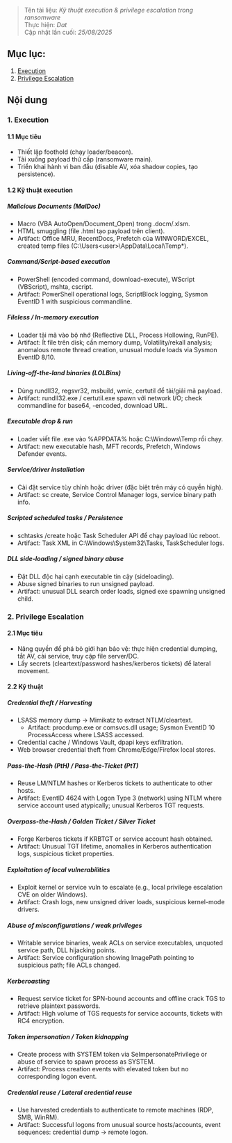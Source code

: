 > Tên tài liệu: _Kỹ thuật execution & privilege escalation trong ransomware_  
> Thực hiện: _Dat_  
> Cập nhật lần cuối: _25/08/2025_
## Mục lục:
1. [Execution](#a)
2. [Privilege Escalation](#b)

## Nội dung
<a name="a"></a>
### 1. Execution
#### 1.1 Mục tiêu
- Thiết lập foothold (chạy loader/beacon).
- Tải xuống payload thứ cấp (ransomware main).
- Triển khai hành vi ban đầu (disable AV, xóa shadow copies, tạo persistence).
#### 1.2 Kỹ thuật execution
##### Malicious Documents (MalDoc)
- Macro (VBA AutoOpen/Document_Open) trong .docm/.xlsm.
- HTML smuggling (file .html tạo payload trên client).
- Artifact: Office MRU, RecentDocs, Prefetch của WINWORD/EXCEL, created temp files (C:\Users\<user>\AppData\Local\Temp\*).
##### Command/Script-based execution
- PowerShell (encoded command, download-execute), WScript (VBScript), mshta, cscript.
- Artifact: PowerShell operational logs, ScriptBlock logging, Sysmon EventID 1 with suspicious commandline.
##### Fileless / In-memory execution
- Loader tải mã vào bộ nhớ (Reflective DLL, Process Hollowing, RunPE).
- Artifact: Ít file trên disk; cần memory dump, Volatility/rekall analysis; anomalous remote thread creation, unusual module loads via Sysmon EventID 8/10.
##### Living-off-the-land binaries (LOLBins)
- Dùng rundll32, regsvr32, msbuild, wmic, certutil để tải/giải mã payload.
- Artifact: rundll32.exe / certutil.exe spawn với network I/O; check commandline for base64, -encoded, download URL.
##### Executable drop & run
- Loader viết file .exe vào %APPDATA% hoặc C:\Windows\Temp rồi chạy.
- Artifact: new executable hash, MFT records, Prefetch, Windows Defender events.
##### Service/driver installation
- Cài đặt service tùy chỉnh hoặc driver (đặc biệt trên máy có quyền high).
- Artifact: sc create, Service Control Manager logs, service binary path info.
##### Scripted scheduled tasks / Persistence
- schtasks /create hoặc Task Scheduler API để chạy payload lúc reboot.
- Artifact: Task XML in C:\Windows\System32\Tasks, TaskScheduler logs.
##### DLL side-loading / signed binary abuse
- Đặt DLL độc hại cạnh executable tin cậy (sideloading).
- Abuse signed binaries to run unsigned payload.
- Artifact: unusual DLL search order loads, signed exe spawning unsigned child.

<a name="b"></a>
### 2. Privilege Escalation 
#### 2.1 Mục tiêu
- Nâng quyền để phá bỏ giới hạn bảo vệ: thực hiện credential dumping, tắt AV, cài service, truy cập file server/DC.
- Lấy secrets (cleartext/password hashes/kerberos tickets) để lateral movement.
#### 2.2 Kỹ thuật
##### Credential theft / Harvesting
- LSASS memory dump → Mimikatz to extract NTLM/cleartext.
  - Artifact: procdump.exe or comsvcs.dll usage; Sysmon EventID 10 ProcessAccess where LSASS accessed.
- Credential cache / Windows Vault, dpapi keys exfiltration.
- Web browser credential theft from Chrome/Edge/Firefox local stores.
##### Pass-the-Hash (PtH) / Pass-the-Ticket (PtT)
- Reuse LM/NTLM hashes or Kerberos tickets to authenticate to other hosts.
- Artifact: EventID 4624 with Logon Type 3 (network) using NTLM where service account used atypically; unusual Kerberos TGT requests.
##### Overpass-the-Hash / Golden Ticket / Silver Ticket
- Forge Kerberos tickets if KRBTGT or service account hash obtained.
- Artifact: Unusual TGT lifetime, anomalies in Kerberos authentication logs, suspicious ticket properties.
##### Exploitation of local vulnerabilities
- Exploit kernel or service vuln to escalate (e.g., local privilege escalation CVE on older Windows).
- Artifact: Crash logs, new unsigned driver loads, suspicious kernel-mode drivers.
##### Abuse of misconfigurations / weak privileges
- Writable service binaries, weak ACLs on service executables, unquoted service path, DLL hijacking points.
- Artifact: Service configuration showing ImagePath pointing to suspicious path; file ACLs changed.
##### Kerberoasting
- Request service ticket for SPN-bound accounts and offline crack TGS to retrieve plaintext passwords.
- Artifact: High volume of TGS requests for service accounts, tickets with RC4 encryption.
##### Token impersonation / Token kidnapping
- Create process with SYSTEM token via SeImpersonatePrivilege or abuse of service to spawn process as SYSTEM.
- Artifact: Process creation events with elevated token but no corresponding logon event.
##### Credential reuse / Lateral credential reuse
- Use harvested credentials to authenticate to remote machines (RDP, SMB, WinRM).
- Artifact: Successful logons from unusual source hosts/accounts, event sequences: credential dump → remote logon.
